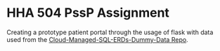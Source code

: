 # HHA 504 PssP Assignment 

Creating a prototype patient portal through the usage of flask with data used from the [Cloud-Managed-SQL-ERDs-Dummy-Data Repo](https://github.com/wenkuang106/Cloud-Managed-SQL-ERDs-Dummy-Data).